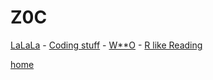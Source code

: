 
Z0C
======

[LaLaLa](https://github.com/ttltrk/ELSE/blob/master/LAN/ENG/LAN.MD) -
[Coding stuff](https://github.com/ttltrk/PRG/blob/master/CODING.MD) -
[W**O](https://github.com/ttltrk/ELSE/blob/master/PWR/PWR.MD) -
[R like Reading](https://github.com/ttltrk/BKS/blob/master/README.MD)

[home](http://ttltrk.net/)



